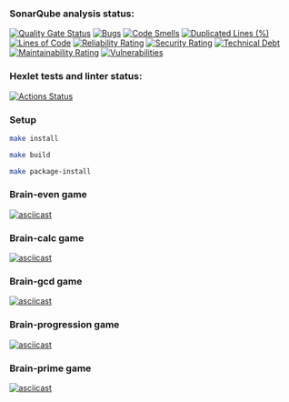 ### SonarQube analysis status:

[![Quality Gate Status](https://sonarcloud.io/api/project_badges/measure?project=Coverfog_python-project-49&metric=alert_status)](https://sonarcloud.io/summary/new_code?id=Coverfog_python-project-49)
[![Bugs](https://sonarcloud.io/api/project_badges/measure?project=Coverfog_python-project-49&metric=bugs)](https://sonarcloud.io/summary/new_code?id=Coverfog_python-project-49)
[![Code Smells](https://sonarcloud.io/api/project_badges/measure?project=Coverfog_python-project-49&metric=code_smells)](https://sonarcloud.io/summary/new_code?id=Coverfog_python-project-49)
[![Duplicated Lines (%)](https://sonarcloud.io/api/project_badges/measure?project=Coverfog_python-project-49&metric=duplicated_lines_density)](https://sonarcloud.io/summary/new_code?id=Coverfog_python-project-49)
[![Lines of Code](https://sonarcloud.io/api/project_badges/measure?project=Coverfog_python-project-49&metric=ncloc)](https://sonarcloud.io/summary/new_code?id=Coverfog_python-project-49)
[![Reliability Rating](https://sonarcloud.io/api/project_badges/measure?project=Coverfog_python-project-49&metric=reliability_rating)](https://sonarcloud.io/summary/new_code?id=Coverfog_python-project-49)
[![Security Rating](https://sonarcloud.io/api/project_badges/measure?project=Coverfog_python-project-49&metric=security_rating)](https://sonarcloud.io/summary/new_code?id=Coverfog_python-project-49)
[![Technical Debt](https://sonarcloud.io/api/project_badges/measure?project=Coverfog_python-project-49&metric=sqale_index)](https://sonarcloud.io/summary/new_code?id=Coverfog_python-project-49)
[![Maintainability Rating](https://sonarcloud.io/api/project_badges/measure?project=Coverfog_python-project-49&metric=sqale_rating)](https://sonarcloud.io/summary/new_code?id=Coverfog_python-project-49)
[![Vulnerabilities](https://sonarcloud.io/api/project_badges/measure?project=Coverfog_python-project-49&metric=vulnerabilities)](https://sonarcloud.io/summary/new_code?id=Coverfog_python-project-49)

### Hexlet tests and linter status:

[![Actions Status](https://github.com/Coverfog/python-project-49/actions/workflows/hexlet-check.yml/badge.svg)](https://github.com/Coverfog/python-project-49/actions)

### Setup

```bash
make install
```

```bash
make build
```

```bash
make package-install
```

### Brain-even game

[![asciicast](https://asciinema.org/a/736264.svg)](https://asciinema.org/a/736264)

### Brain-calc game

[![asciicast](https://asciinema.org/a/736289.svg)](https://asciinema.org/a/736289)

### Brain-gcd game

[![asciicast](https://asciinema.org/a/736443.svg)](https://asciinema.org/a/736443)

### Brain-progression game

[![asciicast](https://asciinema.org/a/736448.svg)](https://asciinema.org/a/736448)

### Brain-prime game

[![asciicast](https://asciinema.org/a/736453.svg)](https://asciinema.org/a/736453)
